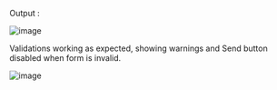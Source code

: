 Output :

![image](https://github.com/gaurav1116/reactive-form-angular/assets/51941964/27d75b11-0a82-4e5f-bc96-4d832ad57c19)

Validations working as expected, showing warnings and Send button disabled when form is invalid.

![image](https://github.com/gaurav1116/reactive-form-angular/assets/51941964/4c2882ce-6f0d-4a95-96a0-87cf77933b1f)
